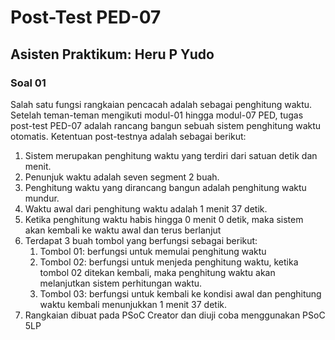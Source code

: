 # Post-Test PED-07
## Asisten Praktikum: Heru P Yudo

### Soal 01
Salah satu fungsi rangkaian pencacah adalah sebagai penghitung waktu. Setelah teman-teman mengikuti modul-01 hingga modul-07 PED, tugas post-test PED-07 adalah rancang bangun sebuah sistem penghitung waktu otomatis. Ketentuan post-testnya adalah sebagai berikut:

1. Sistem merupakan penghitung waktu yang terdiri dari satuan detik dan menit.
2. Penunjuk waktu adalah seven segment 2 buah.
3. Penghitung waktu yang dirancang bangun adalah penghitung waktu mundur.
4. Waktu awal dari penghitung waktu adalah 1 menit 37 detik.
5. Ketika penghitung waktu habis hingga 0 menit 0 detik, maka sistem akan kembali ke waktu awal dan terus berlanjut
6. Terdapat 3 buah tombol yang berfungsi sebagai berikut:
   1. Tombol 01: berfungsi untuk memulai penghitung waktu
   2. Tombol 02: berfungsi untuk menjeda penghitung waktu, ketika tombol 02 ditekan kembali, maka penghitung waktu akan melanjutkan sistem perhitungan waktu. 
   3. Tombol 03: berfungsi untuk kembali ke kondisi awal dan penghitung waktu kembali menunjukkan 1 menit 37 detik.
7. Rangkaian dibuat pada PSoC Creator dan diuji coba menggunakan PSoC 5LP